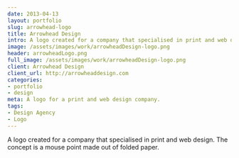 ```yaml
---
date: 2013-04-13
layout: portfolio
slug: arrowhead-logo
title: Arrowhead Design
intro: A logo created for a company that specialised in print and web design. The concept is a mouse point made out of folded paper.
image: /assets/images/work/arrowheadDesign-logo.png
header: arrowheadLogo.png
full_image: /assets/images/work/arrowheadDesign-logo.png
client: Arrowhead Design
client_url: http://arrowheaddesign.com
categories:
- portfolio
- design
meta: A logo for a print and web design company.
tags:
- Design Agency
- Logo
---
```


A logo created for a company that specialised in print and web design. The concept is a mouse point made out of folded paper.